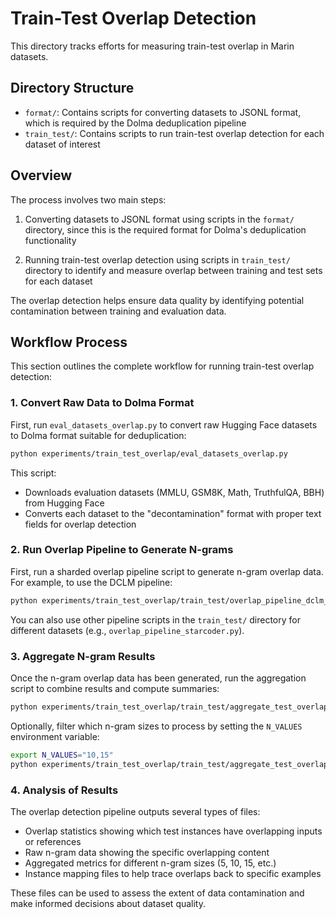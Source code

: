 # Train-Test Overlap Detection

This directory tracks efforts for measuring train-test overlap in Marin datasets.

## Directory Structure

- `format/`: Contains scripts for converting datasets to JSONL format, which is required by the Dolma deduplication pipeline
- `train_test/`: Contains scripts to run train-test overlap detection for each dataset of interest

## Overview

The process involves two main steps:

1. Converting datasets to JSONL format using scripts in the `format/` directory, since this is the required format for Dolma's deduplication functionality

2. Running train-test overlap detection using scripts in `train_test/` directory to identify and measure overlap between training and test sets for each dataset

The overlap detection helps ensure data quality by identifying potential contamination between training and evaluation data.

## Workflow Process

This section outlines the complete workflow for running train-test overlap detection:

### 1. Convert Raw Data to Dolma Format

First, run `eval_datasets_overlap.py` to convert raw Hugging Face datasets to Dolma format suitable for deduplication:

```bash
python experiments/train_test_overlap/eval_datasets_overlap.py
```

This script:
- Downloads evaluation datasets (MMLU, GSM8K, Math, TruthfulQA, BBH) from Hugging Face
- Converts each dataset to the "decontamination" format with proper text fields for overlap detection

### 2. Run Overlap Pipeline to Generate N-grams

First, run a sharded overlap pipeline script to generate n-gram overlap data. For example, to use the DCLM pipeline:

```bash
python experiments/train_test_overlap/train_test/overlap_pipeline_dclm_sharded.py
```

You can also use other pipeline scripts in the `train_test/` directory for different datasets (e.g., `overlap_pipeline_starcoder.py`).

### 3. Aggregate N-gram Results

Once the n-gram overlap data has been generated, run the aggregation script to combine results and compute summaries:

```bash
python experiments/train_test_overlap/train_test/aggregate_test_overlap.py
```

Optionally, filter which n-gram sizes to process by setting the `N_VALUES` environment variable:

```bash
export N_VALUES="10,15"
python experiments/train_test_overlap/train_test/aggregate_test_overlap.py
```

### 4. Analysis of Results

The overlap detection pipeline outputs several types of files:
- Overlap statistics showing which test instances have overlapping inputs or references
- Raw n-gram data showing the specific overlapping content
- Aggregated metrics for different n-gram sizes (5, 10, 15, etc.)
- Instance mapping files to help trace overlaps back to specific examples

These files can be used to assess the extent of data contamination and make informed decisions about dataset quality.
